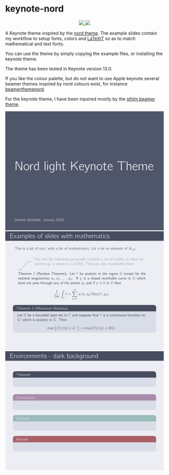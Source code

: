 # keynote-nord

<p align="center">
    <a href="">
        <img src="https://img.shields.io/badge/-Download%20example-blue"/>
    </a>
    <a href="">
        <img src="https://img.shields.io/badge/-Download%20keynote%20template-blue" />
    </a>
</p>

A Keynote theme inspired by the [nord theme](https://www.nordtheme.com). The example
slides contain my workflow to setup fonts, colors and [LaTeXiT](https://www.chachatelier.fr/latexit/) so as to match mathematical and text fonts.

You can use the theme by simply copying the example files, or installing the keynote
theme.

The theme has been tested in Keynote version 13.0.

If you like the colour palette, but do not want to use Apple keynote several beamer
themes inspired by nord colours exist, for instance
[beamerthemenord](https://github.com/junwei-wang/beamerthemeNord).

For the keynote theme, I have been inpsired mostly by the [sthlm beamer
theme](https://github.com/mholson/sthlmNordBeamerTheme).

<p align="center">
    <img src="images/cover.jpg" width="800" max-width="90%" alt="Background" />
    <img src="images/maths.jpg" width="800" max-width="90%" alt="Background" />
    <img src="images/theorems.jpg" width="800" max-width="90%" alt="Background" />
</p>
